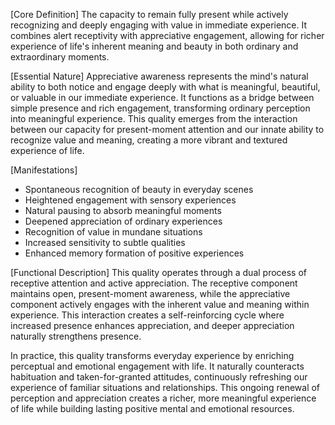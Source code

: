 [Core Definition]
The capacity to remain fully present while actively recognizing and deeply engaging with value in immediate experience. It combines alert receptivity with appreciative engagement, allowing for richer experience of life's inherent meaning and beauty in both ordinary and extraordinary moments.

[Essential Nature]
Appreciative awareness represents the mind's natural ability to both notice and engage deeply with what is meaningful, beautiful, or valuable in our immediate experience. It functions as a bridge between simple presence and rich engagement, transforming ordinary perception into meaningful experience. This quality emerges from the interaction between our capacity for present-moment attention and our innate ability to recognize value and meaning, creating a more vibrant and textured experience of life.

[Manifestations]
- Spontaneous recognition of beauty in everyday scenes
- Heightened engagement with sensory experiences
- Natural pausing to absorb meaningful moments
- Deepened appreciation of ordinary experiences
- Recognition of value in mundane situations
- Increased sensitivity to subtle qualities
- Enhanced memory formation of positive experiences

[Functional Description]
This quality operates through a dual process of receptive attention and active appreciation. The receptive component maintains open, present-moment awareness, while the appreciative component actively engages with the inherent value and meaning within experience. This interaction creates a self-reinforcing cycle where increased presence enhances appreciation, and deeper appreciation naturally strengthens presence.

In practice, this quality transforms everyday experience by enriching perceptual and emotional engagement with life. It naturally counteracts habituation and taken-for-granted attitudes, continuously refreshing our experience of familiar situations and relationships. This ongoing renewal of perception and appreciation creates a richer, more meaningful experience of life while building lasting positive mental and emotional resources.